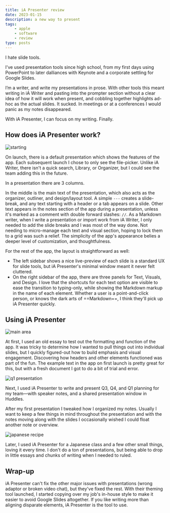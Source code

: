 ```yaml
---
title: iA Presenter review
date: 2023-01-15
description: a new way to present
tags: 
    - apple
    - software
    - review
type: posts
---
```


I hate slide tools.

I've used presentation tools since high school, from my first days using PowerPoint to later dalliances with Keynote and a corporate settling for Google Slides. 

I’m a writer, and write my presentations in prose. With other tools this meant writing in iA Writer and pasting into the prompter section without a clear idea of how it will work when present, and cobbling together highlights ad-hoc as the actual slides. It sucked. In meetings or at a conferences I would panic as my notes disappeared.

With iA Presenter, I can focus on my writing. Finally.

## How does iA Presenter work?

![starting](https://micro.brookshelley.com/uploads/2023/eb7b09b00c.jpg)

On launch, there is a default presentation which shows the features of the app. Each subsequent launch I chose to only see the file-picker. Unlike iA Writer, there isn't a quick search, Library, or Organizer, but I could see the team adding this in the future.

In a presentation there are 3 columns.

In the middle is the main text of the presentation, which also acts as the organizer, outliner, and design/layout tool. A simple `---` creates a slide-break, and any text starting with a header or a tab appears on a slide. Other text appears in the notes section of the app during a presentation, unless it's marked as a comment with double forward slashes: `//`. As a Markdown writer, when I write a presentation or import work from iA Writer, I only needed to add the slide breaks and I was most of the way done. Not needing to micro-manage each text and visual section, hoping to lock them to a grid was such a relief. The simplicity of the app's appearance belies a deeper level of customization, and thoughtfulness.

For the rest of the app, the layout is straightforward as well:
- The left sidebar shows a nice live-preview of each slide is a standard UX for slide tools, but iA Presenter's minimal window meant it never felt cluttered. 
- On the right sidebar of the app, there are three panels for Text, Visuals, and Design. I love that the shortcuts for each text option are visible to ease the transition to typing-only, while showing the Markdown markup in the name of each element. Whether a user is a point-and-click person, or knows the dark arts of ==Markdown==, I think they'll pick up iA Presenter quickly. 

## Using iA Presenter

![main area](https://micro.brookshelley.com/uploads/2023/eb7b09b00c.jpg)

At first, I used an old essay to test out the formatting and function of the app. It was tricky to determine how I wanted to pull things out into individual slides, but I quickly figured-out how to build emphasis and visual engagement. Discovering how headers and other elements functioned was part of the fun. The example text in the app on first launch is pretty great for this, but with a fresh document I got to do a bit of trial and error.


![q1 presentation](https://micro.brookshelley.com/uploads/2023/2c26d2bfef.jpg)

Next, I used iA Presenter to write and present Q3, Q4, and Q1 planning for my team—with speaker notes, and a shared presentation window in Huddles.

After my first presentation I tweaked how I organized my notes. Usually I want to keep a few things in mind throughout the presentation and with the notes moving along with the slides I occasionally wished I could float another note or overview.

![japanese recipe](https://micro.brookshelley.com/uploads/2023/58b9c8ff95.jpg)

Later, I used iA Presenter for a Japanese class and a few other small things, loving it every time. I don't do a ton of presentations, but being able to drop in little essays and chunks of writing when I needed to ruled.

## Wrap-up

 iA Presenter can't fix the other major issues with presentations (wrong adaptor or broken video chat), but they've fixed the rest. With their theming tool launched, I started copying over my job's in-house style to make it easier to avoid Google Slides altogether. If you like writing more than aligning disparate elements, iA Presenter is the tool to use. 